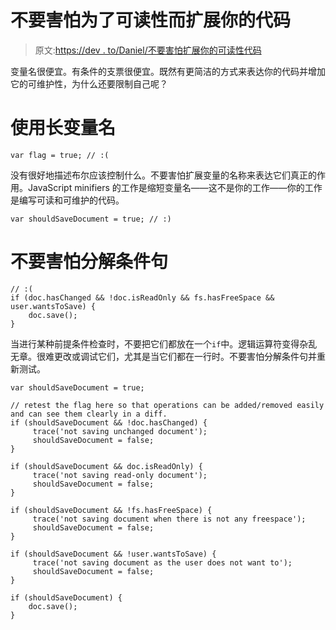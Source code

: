 # 不要害怕为了可读性而扩展你的代码

> 原文:[https://dev . to/Daniel/不要害怕扩展你的可读性代码](https://dev.to/daniel/dont-be-afraid-to-expand-your-code-for-readability)

变量名很便宜。有条件的支票很便宜。既然有更简洁的方式来表达你的代码并增加它的可维护性，为什么还要限制自己呢？

# 使用长变量名

```
var flag = true; // :( 
```

没有很好地描述布尔应该控制什么。不要害怕扩展变量的名称来表达它们真正的作用。JavaScript minifiers 的工作是缩短变量名——这不是你的工作——你的工作是编写可读和可维护的代码。

```
var shouldSaveDocument = true; // :) 
```

# 不要害怕分解条件句

```
// :(
if (doc.hasChanged && !doc.isReadOnly && fs.hasFreeSpace && user.wantsToSave) {
    doc.save();
} 
```

当进行某种前提条件检查时，不要把它们都放在一个`if`中。逻辑运算符变得杂乱无章。很难更改或调试它们，尤其是当它们都在一行时。不要害怕分解条件句并重新测试。

```
var shouldSaveDocument = true;

// retest the flag here so that operations can be added/removed easily and can see them clearly in a diff.
if (shouldSaveDocument && !doc.hasChanged) {
     trace('not saving unchanged document');
     shouldSaveDocument = false;
}

if (shouldSaveDocument && doc.isReadOnly) {
     trace('not saving read-only document');
     shouldSaveDocument = false;
}

if (shouldSaveDocument && !fs.hasFreeSpace) {
     trace('not saving document when there is not any freespace');
     shouldSaveDocument = false;
}

if (shouldSaveDocument && !user.wantsToSave) {
     trace('not saving document as the user does not want to');
     shouldSaveDocument = false;
}

if (shouldSaveDocument) {
    doc.save();
} 
```